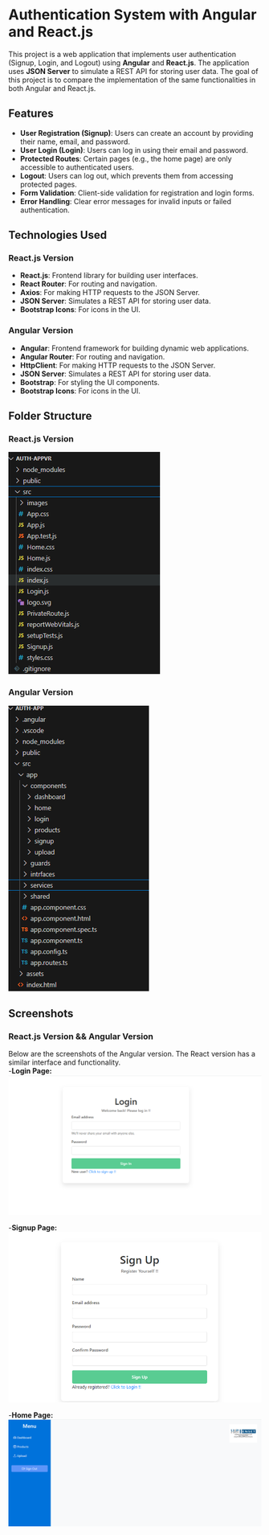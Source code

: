 # Authentication System with Angular and React.js

This project is a web application that implements user authentication (Signup, Login, and Logout) using **Angular** and **React.js**. The application uses **JSON Server** to simulate a REST API for storing user data. The goal of this project is to compare the implementation of the same functionalities in both Angular and React.js.
## Features
- **User Registration (Signup)**: Users can create an account by providing their name, email, and password.
- **User Login (Login)**: Users can log in using their email and password.
- **Protected Routes**: Certain pages (e.g., the home page) are only accessible to authenticated users.
- **Logout**: Users can log out, which prevents them from accessing protected pages.
- **Form Validation**: Client-side validation for registration and login forms.
- **Error Handling**: Clear error messages for invalid inputs or failed authentication.
## Technologies Used
### React.js Version
- **React.js**: Frontend library for building user interfaces.
- **React Router**: For routing and navigation.
- **Axios**: For making HTTP requests to the JSON Server.
- **JSON Server**: Simulates a REST API for storing user data.
- **Bootstrap Icons**: For icons in the UI.
### Angular Version
- **Angular**: Frontend framework for building dynamic web applications.
- **Angular Router**: For routing and navigation.
- **HttpClient**: For making HTTP requests to the JSON Server.
- **JSON Server**: Simulates a REST API for storing user data.
- **Bootstrap**: For styling the UI components.
- **Bootstrap Icons**: For icons in the UI.
## Folder Structure
### React.js Version  
![Project Structure](./vr.png) 
### Angular Version
![Project Structure](./va.png) 
## Screenshots
### React.js Version && Angular Version 
Below are the screenshots of the Angular version. The React version has a similar interface and functionality.   
-**Login Page:**  
![Page](./lr.png) 

-**Signup Page:**  
![Pagee](./sr.png) 

-**Home Page:**  
![Page](./hr.png) 

